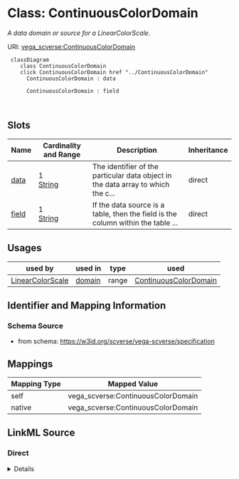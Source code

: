 

# Class: ContinuousColorDomain 


_A data domain or source for a LinearColorScale._





URI: [vega_scverse:ContinuousColorDomain](https://w3id.org/scverse/vega-scverse/ContinuousColorDomain)






```mermaid
 classDiagram
    class ContinuousColorDomain
    click ContinuousColorDomain href "../ContinuousColorDomain"
      ContinuousColorDomain : data
        
      ContinuousColorDomain : field
        
      
```




<!-- no inheritance hierarchy -->


## Slots

| Name | Cardinality and Range | Description | Inheritance |
| ---  | --- | --- | --- |
| [data](data.md) | 1 <br/> [String](String.md) | The identifier of the particular data object in the data array to which the c... | direct |
| [field](field.md) | 1 <br/> [String](String.md) | If the data source is a table, then the field is the column within the table ... | direct |





## Usages

| used by | used in | type | used |
| ---  | --- | --- | --- |
| [LinearColorScale](LinearColorScale.md) | [domain](domain.md) | range | [ContinuousColorDomain](ContinuousColorDomain.md) |






## Identifier and Mapping Information







### Schema Source


* from schema: https://w3id.org/scverse/vega-scverse/specification




## Mappings

| Mapping Type | Mapped Value |
| ---  | ---  |
| self | vega_scverse:ContinuousColorDomain |
| native | vega_scverse:ContinuousColorDomain |







## LinkML Source

<!-- TODO: investigate https://stackoverflow.com/questions/37606292/how-to-create-tabbed-code-blocks-in-mkdocs-or-sphinx -->

### Direct

<details>
```yaml
name: ContinuousColorDomain
description: A data domain or source for a LinearColorScale.
from_schema: https://w3id.org/scverse/vega-scverse/specification
rank: 1000
attributes:
  data:
    name: data
    description: "The identifier of the particular data object in the data array to\
      \ which the color mapping in \nLinearColorScale must be applied. In Vega this\
      \ is only defined when the type of Scale is\nordinal, but we deviate from that."
    from_schema: https://w3id.org/scverse/vega-scverse/scales
    domain_of:
    - ViewConfiguration
    - ContinuousColorDomain
    - MarkDataSource
    required: true
    pattern: ^.*_[0-9a-fA-F]{8}-[0-9a-fA-F]{4}-[0-9a-fA-F]{4}-[0-9a-fA-F]{4}-[0-9a-fA-F]{12}$
  field:
    name: field
    description: "If the data source is a table, then the field is the column within\
      \ the table that is used as \na source for the color mapping. In case of raster\
      \ data with a single channel, the field equals\n'value' and if multichannel\
      \ raster data it is the name or index of the image channel."
    from_schema: https://w3id.org/scverse/vega-scverse/scales
    domain_of:
    - AggregateTransform
    - SpreadTransform
    - ContinuousColorDomain
    - ColorItem
    - AxisItem
    - ConditionalFillUpdate
    range: string
    required: true

```
</details>

### Induced

<details>
```yaml
name: ContinuousColorDomain
description: A data domain or source for a LinearColorScale.
from_schema: https://w3id.org/scverse/vega-scverse/specification
rank: 1000
attributes:
  data:
    name: data
    description: "The identifier of the particular data object in the data array to\
      \ which the color mapping in \nLinearColorScale must be applied. In Vega this\
      \ is only defined when the type of Scale is\nordinal, but we deviate from that."
    from_schema: https://w3id.org/scverse/vega-scverse/scales
    alias: data
    owner: ContinuousColorDomain
    domain_of:
    - ViewConfiguration
    - ContinuousColorDomain
    - MarkDataSource
    range: string
    required: true
    pattern: ^.*_[0-9a-fA-F]{8}-[0-9a-fA-F]{4}-[0-9a-fA-F]{4}-[0-9a-fA-F]{4}-[0-9a-fA-F]{12}$
  field:
    name: field
    description: "If the data source is a table, then the field is the column within\
      \ the table that is used as \na source for the color mapping. In case of raster\
      \ data with a single channel, the field equals\n'value' and if multichannel\
      \ raster data it is the name or index of the image channel."
    from_schema: https://w3id.org/scverse/vega-scverse/scales
    alias: field
    owner: ContinuousColorDomain
    domain_of:
    - AggregateTransform
    - SpreadTransform
    - ContinuousColorDomain
    - ColorItem
    - AxisItem
    - ConditionalFillUpdate
    range: string
    required: true

```
</details>